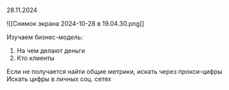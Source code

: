 28.11.2024

![[Снимок экрана 2024-10-28 в 19.04.30.png]]

Изучаем бизнес-модель:
1. На чем делают деньги
2. Кто клиенты

Если не получается найти общие метрики, искать через прокси-цифры
Искать цифры в личных соц. сетях


